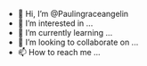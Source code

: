 - 👋 Hi, I’m @Paulingraceangelin
- 👀 I’m interested in ...
- 🌱 I’m currently learning ...
- 💞️ I’m looking to collaborate on ...
- 📫 How to reach me ...

<!---
Paulingraceangelin/Paulingraceangelin is a ✨ special ✨ repository because its `README.md` (this file) appears on your GitHub profile.
You can click the Preview link to take a look at your changes.
--->
